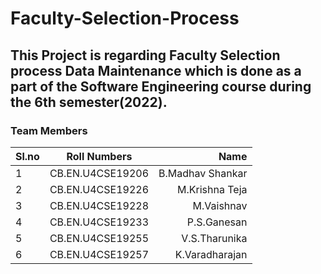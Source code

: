 # Faculty-Selection-Process
## This Project is regarding Faculty Selection process Data Maintenance which is done as a part of the Software Engineering course during the 6th semester(2022).
### Team Members
| Sl.no | Roll Numbers | Name |
| :---         |     :---:      |          ---: |
| 1   |  CB.EN.U4CSE19206    | B.Madhav Shankar |
| 2   |  CB.EN.U4CSE19226    | M.Krishna Teja |
| 3   |  CB.EN.U4CSE19228    | M.Vaishnav |
| 4   |  CB.EN.U4CSE19233    | P.S.Ganesan|
| 5   |  CB.EN.U4CSE19255    | V.S.Tharunika|
| 6   |  CB.EN.U4CSE19257    | K.Varadharajan|
